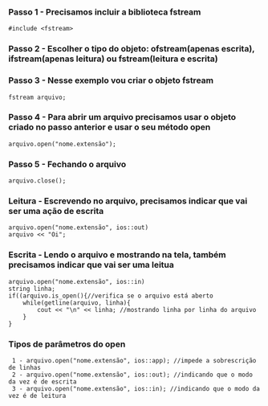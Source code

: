 ### Passo 1 - Precisamos incluir a biblioteca fstream
    #include <fstream>   
### Passo 2 - Escolher o tipo do objeto: ofstream(apenas escrita), ifstream(apenas leitura) ou fstream(leitura e escrita)
### Passo 3 - Nesse exemplo vou criar o objeto fstream
    fstream arquivo;
### Passo 4 - Para abrir um arquivo precisamos usar o objeto criado no passo anterior e usar o seu método open
    arquivo.open("nome.extensão");    
 ### Passo 5 - Fechando o arquivo
    arquivo.close();
### Leitura - Escrevendo no arquivo, precisamos indicar que vai ser uma ação de escrita
    arquivo.open("nome.extensão", ios::out)
    arquivo << "Oi";
### Escrita - Lendo o arquivo e mostrando na tela, também precisamos indicar que vai ser uma leitua
    arquivo.open("nome.extensão", ios::in)
    string linha; 
    if((arquivo.is_open(){//verifica se o arquivo está aberto
        while(getline(arquivo, linha){
            cout << "\n" << linha; //mostrando linha por linha do arquivo
        }
    }
    
### Tipos de parâmetros do open
     1 - arquivo.open("nome.extensão", ios::app); //impede a sobrescrição de linhas
     2 - arquivo.open("nome.extensão", ios::out); //indicando que o modo da vez é de escrita
     3 - arquivo.open("nome.extensão", ios::in); //indicando que o modo da vez é de leitura
      
